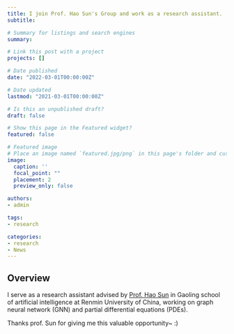 ```yaml
---
title: I join Prof. Hao Sun's Group and work as a research assistant.
subtitle:

# Summary for listings and search engines
summary: 

# Link this post with a project
projects: []

# Date published
date: "2022-03-01T00:00:00Z"

# Date updated
lastmod: "2021-03-01T00:00:00Z"

# Is this an unpublished draft?
draft: false

# Show this page in the Featured widget?
featured: false

# Featured image
# Place an image named `featured.jpg/png` in this page's folder and customize its options here.
image:
  caption: ''
  focal_point: ""
  placement: 2
  preview_only: false

authors:
- admin

tags:
- research

categories:
- research
- News
---
```


## Overview

I serve as a research assistant advised by [Prof. Hao Sun](https://gsai.ruc.edu.cn/addons/teacher/index/info.html?user_id=25&ruccode=20210163&ln=en) in Gaoling school of artificial intelligence at Renmin University of China, working on graph neural network (GNN) and partial differential equations (PDEs).

Thanks prof. Sun for giving me this valuable opportunity~ :) 
